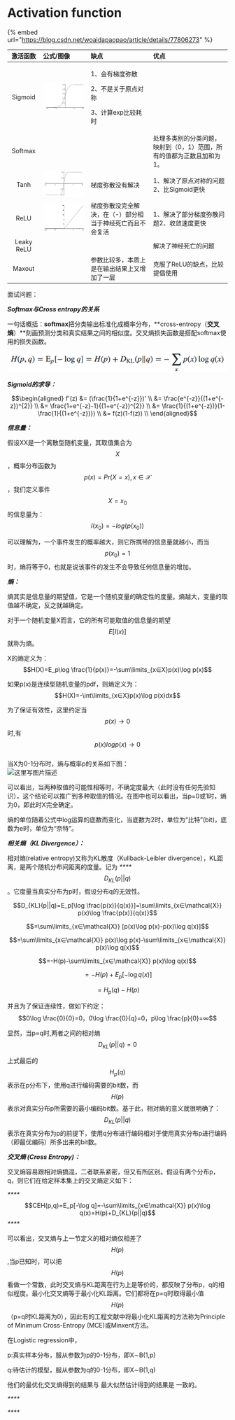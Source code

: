 # Activation function

{% embed url="https://blog.csdn.net/woaidapaopao/article/details/77806273" %}

<table>
  <thead>
    <tr>
      <th style="text-align:center">&#x6FC0;&#x6D3B;&#x51FD;&#x6570;</th>
      <th style="text-align:left">&#x516C;&#x5F0F;/&#x56FE;&#x50CF;</th>
      <th style="text-align:left">&#x7F3A;&#x70B9;</th>
      <th style="text-align:left">&#x4F18;&#x70B9;</th>
    </tr>
  </thead>
  <tbody>
    <tr>
      <td style="text-align:center">Sigmoid</td>
      <td style="text-align:left">
        <p></p>
        <p></p>
        <p>
          <img src="../../.gitbook/assets/image (38).png" alt/>
        </p>
      </td>
      <td style="text-align:left">
        <p>1&#x3001;&#x4F1A;&#x6709;&#x68AF;&#x5EA6;&#x5F25;&#x6563;</p>
        <p></p>
        <p>2&#x3001;&#x4E0D;&#x662F;&#x5173;&#x4E8E;&#x539F;&#x70B9;&#x5BF9;&#x79F0;</p>
        <p></p>
        <p>3&#x3001;&#x8BA1;&#x7B97;exp&#x6BD4;&#x8F83;&#x8017;&#x65F6;</p>
      </td>
      <td style="text-align:left"></td>
    </tr>
    <tr>
      <td style="text-align:center">Softmax</td>
      <td style="text-align:left"></td>
      <td style="text-align:left"></td>
      <td style="text-align:left">&#x5904;&#x7406;&#x591A;&#x7C7B;&#x522B;&#x7684;&#x5206;&#x7C7B;&#x95EE;&#x9898;&#xFF0C;&#x6620;&#x5C04;&#x5230;&#xFF08;0&#xFF0C;1&#xFF09;&#x8303;&#x56F4;&#xFF0C;&#x6240;&#x6709;&#x7684;&#x503C;&#x90FD;&#x4E3A;&#x6B63;&#x6570;&#x4E14;&#x52A0;&#x548C;&#x4E3A;1&#x3002;</td>
    </tr>
    <tr>
      <td style="text-align:center">Tanh</td>
      <td style="text-align:left">
        <img src="../../.gitbook/assets/tanh.jpg" alt/>
      </td>
      <td style="text-align:left">&#x68AF;&#x5EA6;&#x5F25;&#x6563;&#x6CA1;&#x6709;&#x89E3;&#x51B3;</td>
      <td
      style="text-align:left">1&#x3001;&#x89E3;&#x51B3;&#x4E86;&#x539F;&#x70B9;&#x5BF9;&#x79F0;&#x7684;&#x95EE;&#x9898;2&#x3001;&#x6BD4;Sigmoid&#x66F4;&#x5FEB;</td>
    </tr>
    <tr>
      <td style="text-align:center">ReLU</td>
      <td style="text-align:left">
        <img src="../../.gitbook/assets/relu.jpg" alt/>
      </td>
      <td style="text-align:left">&#x68AF;&#x5EA6;&#x5F25;&#x6563;&#x6CA1;&#x5B8C;&#x5168;&#x89E3;&#x51B3;&#xFF0C;&#x5728;&#xFF08;-&#xFF09;&#x90E8;&#x5206;&#x76F8;&#x5F53;&#x4E8E;&#x795E;&#x7ECF;&#x6B7B;&#x4EA1;&#x800C;&#x4E14;&#x4E0D;&#x4F1A;&#x590D;&#x6D3B;</td>
      <td
      style="text-align:left">1&#x3001;&#x89E3;&#x51B3;&#x4E86;&#x90E8;&#x5206;&#x68AF;&#x5EA6;&#x5F25;&#x6563;&#x95EE;&#x9898;2&#x3001;&#x6536;&#x655B;&#x901F;&#x5EA6;&#x66F4;&#x5FEB;</td>
    </tr>
    <tr>
      <td style="text-align:center">Leaky ReLU</td>
      <td style="text-align:left"></td>
      <td style="text-align:left"></td>
      <td style="text-align:left">&#x89E3;&#x51B3;&#x4E86;&#x795E;&#x7ECF;&#x6B7B;&#x4EA1;&#x7684;&#x95EE;&#x9898;</td>
    </tr>
    <tr>
      <td style="text-align:center">Maxout</td>
      <td style="text-align:left"></td>
      <td style="text-align:left">&#x53C2;&#x6570;&#x6BD4;&#x8F83;&#x591A;&#xFF0C;&#x672C;&#x8D28;&#x4E0A;&#x662F;&#x5728;&#x8F93;&#x51FA;&#x7ED3;&#x679C;&#x4E0A;&#x53C8;&#x589E;&#x52A0;&#x4E86;&#x4E00;&#x5C42;</td>
      <td
      style="text-align:left">&#x514B;&#x670D;&#x4E86;ReLU&#x7684;&#x7F3A;&#x70B9;&#xFF0C;&#x6BD4;&#x8F83;&#x63D0;&#x5021;&#x4F7F;&#x7528;</td>
    </tr>
  </tbody>
</table>

面试问题：

_**Softmax与Cross entropy的关系**_

 一句话概括：**softmax**把分类输出标准化成概率分布，**cross-entropy（**交叉熵**）**刻画预测分类和真实结果之间的相似度。交叉熵损失函数是搭配softmax使用的损失函数。

![Cross Entropy](../../.gitbook/assets/image%20%2822%29.png)

_**Sigmoid的求导：**_

$$\begin{aligned} f'(z) &= (\frac{1}{1+e^{-z}})'  \\ &= \frac{e^{-z}}{(1+e^{-z})^{2}}  \\ &= \frac{1+e^{-z}-1}{(1+e^{-z})^{2}}   \\ &= \frac{1}{(1+e^{-z})}(1-\frac{1}{(1+e^{-z})})  \\ &= f(z)(1-f(z)) \\ \end{aligned}$$ 



_**信息量：**_

假设XX是一个离散型随机变量，其取值集合为 $$X$$ ，概率分布函数为 $$p(x)=Pr(X=x),x∈\mathcal{X}$$ ，我们定义事件 $$X = x_{0}$$ 的信息量为：$$I(x_0)=-log(p(x_0))$$ 

可以理解为，一个事件发生的概率越大，则它所携带的信息量就越小，而当 $$p(x_{0})=1$$ 时，熵将等于0，也就是说该事件的发生不会导致任何信息量的增加。



_**熵：**_

熵其实是信息量的期望值，它是一个随机变量的确定性的度量。熵越大，变量的取值越不确定，反之就越确定。

对于一个随机变量X而言，它的所有可能取值的信息量的期望 $$E[I(x)]$$ 就称为熵。 

X的熵定义为：$$H(X)=E_p\log \frac{1}{p(x)}=-\sum\limits_{x∈X}p(x)\log p(x)$$

如果p\(x\)是连续型随机变量的pdf，则熵定义为： $$H(X)=-\int\limits_{x∈X}p(x)\log p(x)dx$$ 

 为了保证有效性，这里约定当 $$p(x)→0$$ 时,有 $$p(x)logp(x)→0 $$   
当X为0-1分布时，熵与概率p的关系如下图：   
![&#x8FD9;&#x91CC;&#x5199;&#x56FE;&#x7247;&#x63CF;&#x8FF0;](https://img-blog.csdn.net/20160302180818189)

可以看出，当两种取值的可能性相等时，不确定度最大（此时没有任何先验知识），这个结论可以推广到多种取值的情况。在图中也可以看出，当p=0或1时，熵为0，即此时X完全确定。

熵的单位随着公式中log运算的底数而变化，当底数为2时，单位为“比特”\(bit\)，底数为e时，单位为“奈特”。



_**相关熵（KL Divergence）：**_

相对熵\(relative entropy\)又称为KL散度（Kullback-Leibler divergence），KL距离，是两个随机分布间距离的度量。记为 _****_$$D_{KL}(p||q)$$ 。它度量当真实分布为p时，假设分布q的无效性。

$$D_{KL}(p||q)=E_p[\log \frac{p(x)}{q(x)}]=\sum\limits_{x∈\mathcal{X}} p(x)\log \frac{p(x)}{q(x)}$$ 

$$=\sum\limits_{x∈\mathcal{X}} [p(x)\log p(x)-p(x)\log q(x)]$$ 

$$=\sum\limits_{x∈\mathcal{X}} p(x)\log p(x)-\sum\limits_{x∈\mathcal{X}} p(x)\log q(x)$$ 

$$=-H(p)-\sum\limits_{x∈\mathcal{X}} p(x)\log q(x)$$ 

$$=-H(p)+E_p[-\log q(x)]$$ 

$$=H_p(q)-H(p)$$ 

并且为了保证连续性，做如下约定： $$0\log \frac{0}{0}=0，0\log \frac{0}{q}=0，p\log \frac{p}{0}=∞$$ 

显然，当p=q时,两者之间的相对熵 $$D_{KL}(p||q)=0$$ 

上式最后的 $$H_p(q)$$ 表示在p分布下，使用q进行编码需要的bit数，而 $$H(p)$$ 表示对真实分布p所需要的最小编码bit数。基于此，相对熵的意义就很明确了： $$D_{KL}(p||q)$$ 表示在真实分布为p的前提下，使用q分布进行编码相对于使用真实分布p进行编码（即最优编码）所多出来的bit数。



_**交叉熵 \(Cross Entropy\)：**_

交叉熵容易跟相对熵搞混，二者联系紧密，但又有所区别。假设有两个分布p，q，则它们在给定样本集上的交叉熵定义如下：

_\*\*\*\*_$$CEH(p,q)=E_p[-\log q]=-\sum\limits_{x∈\mathcal{X}} p(x)\log q(x)=H(p)+D_{KL}(p||q)$$ _****_

可以看出，交叉熵与上一节定义的相对熵仅相差了 $$H(p)$$ ,当p已知时，可以把 $$H(p)$$ 看做一个常数，此时交叉熵与KL距离在行为上是等价的，都反映了分布p，q的相似程度。最小化交叉熵等于最小化KL距离。它们都将在p=q时取得最小值 $$H(p)$$ （p=q时KL距离为0），因此有的工程文献中将最小化KL距离的方法称为Principle of Minimum Cross-Entropy \(MCE\)或Minxent方法。

在Logistic regression中，

p:真实样本分布，服从参数为p的0-1分布，即X∼B\(1,p\) 

q:待估计的模型，服从参数为q的0-1分布，即X∼B\(1,q\)

他们的最优化交叉熵得到的结果与 最大似然估计得到的结果是 一致的。

_\*\*\*\*_

_\*\*\*\*_

